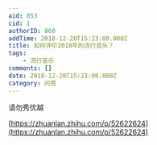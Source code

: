 ```yaml
---
aid: 853
cid: 1
authorID: 860
addTime: 2018-12-20T15:23:00.000Z
title: 如何评价2018年的流行音乐？
tags:
    - 流行音乐
comments: []
date: 2018-12-20T15:23:00.000Z
category: 问答
---
```


请勿秀优越

[https://zhuanlan.zhihu.com/p/52622624](https://zhuanlan.zhihu.com/p/52622624)
